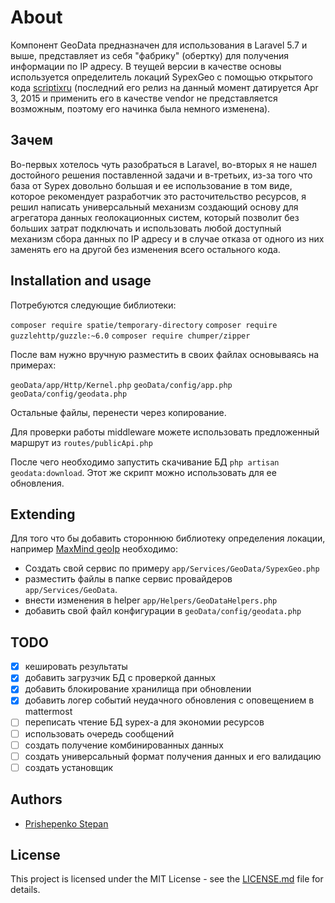 # About

Компонент GeoData предназначен для использования в Laravel 5.7 и выше, представляет из себя "фабрику" (обертку) для получения информации по IP адресу. В теущей версии в качестве основы используется определитель локаций SypexGeo с помощью открытого кода [scriptixru](https://github.com/scriptixru/sypexgeo) (последний его релиз на данный момент датируется Apr 3, 2015 и применить его в качестве vendor не представляется возможным, поэтому его начинка была немного изменена).

## Зачем

Во-первых хотелось чуть разобраться в Laravel, во-вторых я не нашел достойного решения поставленной задачи и в-третьих, из-за того что база от Sypex довольно большая и ее использование в том виде, которое рекомендует разработчик это расточительство ресурсов, я решил написать универсальный механизм создающий основу для агрегатора данных геолокационных систем, который позволит без больших затрат подключать и использовать любой доступный механизм сбора данных по IP адресу и в случае отказа от одного из них заменять его на другой без изменения всего остального кода.

##  Installation and usage

Потребуются следующие библиотеки:

`composer require spatie/temporary-directory`
`composer require guzzlehttp/guzzle:~6.0`
`composer require chumper/zipper`

После вам нужно вручную разместить в своих файлах основываясь на примерах:

`geoData/app/Http/Kernel.php`
`geoData/config/app.php`
`geoData/config/geodata.php`

Остальные файлы, перенести через копирование.

Для проверки работы middleware можете использовать предложенный маршрут из `routes/publicApi.php`

После чего необходимо запустить скачивание БД `php artisan geodata:download`. Этот же скрипт можно использовать для ее обновления.

## Extending

Для того что бы добавить стороннюю библиотеку определения локации, например [MaxMind geoIp](https://dev.maxmind.com/geoip/) необходимо:

- Создать свой сервис по примеру `app/Services/GeoData/SypexGeo.php`
- разместить файлы в папке сервис провайдеров `app/Services/GeoData`.
- внести изменения в helper `app/Helpers/GeoDataHelpers.php`
- добавить свой файл конфигурации в `geoData/config/geodata.php`

## TODO

- [X] кешировать результаты
- [X] добавить загрузчик БД с проверкой данных
- [X] добавить блокирование хранилища при обновлении
- [X] добавить логер событий неудачного обновления с оповещением в mattermost
- [ ] переписать чтение БД sypex-a для экономии ресурсов
- [ ] использовать очередь сообщений
- [ ] создать получение комбинированных данных
- [ ] создать универсальный формат получения данных и его валидацию
- [ ] создать установщик

## Authors

 * [Prishepenko Stepan](mailto:itman116@gmail.com)

## License

This project is licensed under the MIT License - see the [LICENSE.md](LICENSE.md) file for details.